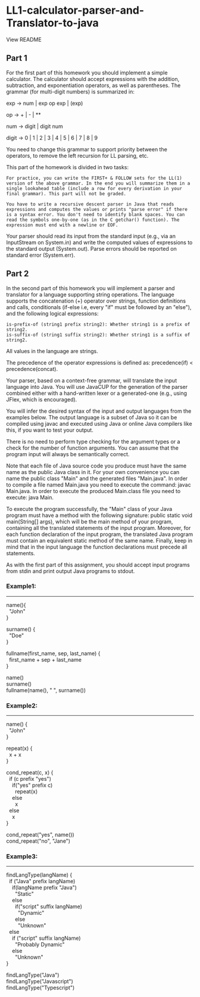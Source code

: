 # LL1-calculator-parser-and-Translator-to-java
View README



## Part 1

For the first part of this homework you should implement a simple calculator. The calculator should accept expressions with the addition, subtraction, and exponentiation operators, as well as parentheses. The grammar (for multi-digit numbers) is summarized in:

exp -> num | exp op exp | (exp)

op -> + | - | **

num -> digit | digit num

digit -> 0 | 1 | 2 | 3 | 4 | 5 | 6 | 7 | 8 | 9

You need to change this grammar to support priority between the operators, to remove the left recursion for LL parsing, etc.

This part of the homework is divided in two tasks:

    For practice, you can write the FIRST+ & FOLLOW sets for the LL(1) version of the above grammar. In the end you will summarize them in a single lookahead table (include a row for every derivation in your final grammar). This part will not be graded.

    You have to write a recursive descent parser in Java that reads expressions and computes the values or prints "parse error" if there is a syntax error. You don't need to identify blank spaces. You can read the symbols one-by-one (as in the C getchar() function). The expression must end with a newline or EOF.

Your parser should read its input from the standard input (e.g., via an InputStream on System.in) and write the computed values of expressions to the standard output (System.out). Parse errors should be reported on standard error (System.err).

## Part 2

In the second part of this homework you will implement a parser and translator for a language supporting string operations. The language supports the concatenation (+) operator over strings, function definitions and calls, conditionals (if-else i.e, every "if" must be followed by an "else"), and the following logical expressions:

    is-prefix-of (string1 prefix string2): Whether string1 is a prefix of string2.
    is-suffix-of (string1 suffix string2): Whether string1 is a suffix of string2.

All values in the language are strings.

The precedence of the operator expressions is defined as: precedence(if) < precedence(concat).

Your parser, based on a context-free grammar, will translate the input language into Java. You will use JavaCUP for the generation of the parser combined either with a hand-written lexer or a generated-one (e.g., using JFlex, which is encouraged).

You will infer the desired syntax of the input and output languages from the examples below. The output language is a subset of Java so it can be compiled using javac and executed using Java or online Java compilers like this, if you want to test your output.

There is no need to perform type checking for the argument types or a check for the number of function arguments. You can assume that the program input will always be semantically correct.

Note that each file of Java source code you produce must have the same name as the public Java class in it. For your own convenience you can name the public class "Main" and the generated files "Main.java". In order to compile a file named Main.java you need to execute the command: javac Main.java. In order to execute the produced Main.class file you need to execute: java Main.

To execute the program successfully, the "Main" class of your Java program must have a method with the following signature: public static void main(String[] args), which will be the main method of your program, containing all the translated statements of the input program. Moreover, for each function declaration of the input program, the translated Java program must contain an equivalent static method of the same name. Finally, keep in mind that in the input language the function declarations must precede all statements.

As with the first part of this assignment, you should accept input programs from stdin and print output Java programs to stdout.


### Example1:
----------------------------------------
  
  name(){\
  &nbsp;&nbsp;"John" \
  }

  surname() {\
  &nbsp;&nbsp;"Doe" \
  } 

  fullname(first_name, sep, last_name) {\
  &nbsp;&nbsp;first_name + sep + last_name \
  } 

  name() \
  surname() \
  fullname(name(), " ", surname()) 

### Example2:
--------------------------------------------

name() {\
&nbsp;&nbsp;"John" \
}


repeat(x) {\
&nbsp;&nbsp;x + x \
}

cond_repeat(c, x) {\
&nbsp;&nbsp;if (c prefix "yes") \
&nbsp;&nbsp;&nbsp;&nbsp;if("yes" prefix c)\
&nbsp;&nbsp;&nbsp;&nbsp;&nbsp;&nbsp;repeat(x)\
&nbsp;&nbsp;&nbsp;&nbsp;else\
&nbsp;&nbsp;&nbsp;&nbsp;&nbsp;&nbsp;x\
&nbsp;&nbsp;else\
&nbsp;&nbsp;&nbsp;&nbsp;x\
}

cond_repeat("yes", name()) \
cond_repeat("no", "Jane") 

### Example3:
--------------------------------------------
findLangType(langName) { \
    &nbsp;&nbsp;if ("Java" prefix langName)\
        &nbsp;&nbsp;&nbsp;&nbsp;if(langName prefix "Java")\
            &nbsp;&nbsp;&nbsp;&nbsp;&nbsp;&nbsp;"Static"\
        &nbsp;&nbsp;&nbsp;&nbsp;else\
            &nbsp;&nbsp;&nbsp;&nbsp;&nbsp;&nbsp;if("script" suffix langName)\
                &nbsp;&nbsp;&nbsp;&nbsp;&nbsp;&nbsp;&nbsp;&nbsp;"Dynamic"\
            &nbsp;&nbsp;&nbsp;&nbsp;&nbsp;&nbsp;else\
                &nbsp;&nbsp;&nbsp;&nbsp;&nbsp;&nbsp;&nbsp;&nbsp;"Unknown"\
    &nbsp;&nbsp;else\
        &nbsp;&nbsp;&nbsp;&nbsp;if ("script" suffix langName)\
            &nbsp;&nbsp;&nbsp;&nbsp;&nbsp;&nbsp;"Probably Dynamic"\
        &nbsp;&nbsp;&nbsp;&nbsp;else\
            &nbsp;&nbsp;&nbsp;&nbsp;&nbsp;&nbsp;"Unknown"\
}

findLangType("Java")\
findLangType("Javascript")\
findLangType("Typescript")
